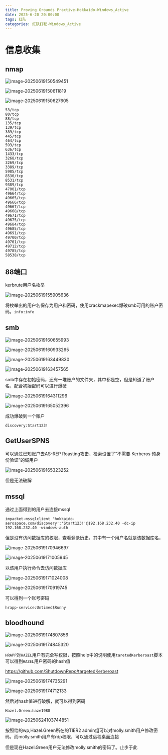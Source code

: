 ```yaml
---
title: Proving Grounds Practive-Hokkaido-Windows_Active
date: 2025-6-20 20:00:00
tags: 红队
categories: 红队打靶-Windows_Active
---
```


# 信息收集

## nmap

![image-20250619150549451](./Hokkaido-windows-active/image-20250619150549451.png)

![image-20250619150611819](./Hokkaido-windows-active/image-20250619150611819.png)

![image-20250619150627605](./Hokkaido-windows-active/image-20250619150627605.png)

```
53/tcp    
80/tcp    
88/tcp    
135/tcp   
139/tcp   
389/tcp   
445/tcp   
464/tcp   
593/tcp   
636/tcp   
1433/tcp  
3268/tcp  
3269/tcp  
3389/tcp  
5985/tcp  
8530/tcp  
8531/tcp  
9389/tcp  
47001/tcp 
49664/tcp 
49665/tcp 
49666/tcp 
49667/tcp 
49668/tcp 
49671/tcp 
49675/tcp 
49684/tcp 
49685/tcp 
49691/tcp 
49700/tcp 
49701/tcp 
49712/tcp 
49785/tcp 
58538/tcp 
```

## 88端口

kerbrute用户名枚举

![image-20250619155905636](./Hokkaido-windows-active/image-20250619155905636.png)

将枚举出的用户名保存为用户和密码，使用crackmapexec爆破smb可用的账户密码，`info:info`

## smb

![image-20250619160655993](./Hokkaido-windows-active/image-20250619160655993.png)

![image-20250619160933265](./Hokkaido-windows-active/image-20250619160933265.png)

![image-20250619163449830](./Hokkaido-windows-active/image-20250619163449830.png)

![image-20250619163457565](./Hokkaido-windows-active/image-20250619163457565.png)

smb中存在初始密码，还有一堆账户的文件夹，其中都是空，但是知道了账户名，配合初始密码可以进行爆破

![image-20250619164311296](./Hokkaido-windows-active/image-20250619164311296.png)

![image-20250619165052396](./Hokkaido-windows-active/image-20250619165052396.png)

成功爆破到一个账户

```
discovery:Start123!
```

## GetUserSPNS

可以通过已知账户去AS-REP Roasting攻击，检索设置了“不需要 Kerberos 预身份验证”的域用户

![image-20250619165323252](./Hokkaido-windows-active/image-20250619165323252.png)

但是无法破解

## mssql

通过上面得到的用户去连接mssql

```
impacket-mssqlclient 'hokkaido-aerospace.com/discovery':'Start123!'@192.168.232.40 -dc-ip 192.168.232.40 -windows-auth
```

但是没有访问数据库的权限，查看登录历史，其中有一个用户名就是该数据库名，

![image-20250619170946697](./Hokkaido-windows-active/image-20250619170946697.png)

![image-20250619171005945](./Hokkaido-windows-active/image-20250619171005945.png)

以该用户执行命令去访问数据库

![image-20250619171024008](./Hokkaido-windows-active/image-20250619171024008.png)

![image-20250619170919745](./Hokkaido-windows-active/image-20250619170919745.png)

可以得到一个账号密码

```
hrapp-service:Untimed$Runny
```

## bloodhound

![image-20250619174807856](./Hokkaido-windows-active/image-20250619174807856.png)

![image-20250619174845320](./Hokkaido-windows-active/image-20250619174845320.png)

`HRAPP`对`HAZEL`用户有完全写权限，按照help中的说明使用`taretedKerberoast`脚本可以得到`HAZEL`用户密码的hash值

https://github.com/ShutdownRepo/targetedKerberoast

![image-20250619174735291](./Hokkaido-windows-active/image-20250619174735291.png)

![image-20250619174712133](./Hokkaido-windows-active/image-20250619174712133.png)

然后对hash值进行破解，就可以得到密码

```
Hazel.Green:haze1988
```

![image-20250624103744851](./Hokkaido-windows-active/image-20250624103744851.png)

按照给的wp,Hazel.Green所在的TIER2 admin组可以对molly.smith用户修改密码，而molly.smith用户有rdp权限，可以通过远程桌面连接

但是现在Hazel.Green用户无法修改molly.smith的密码了。止步于此
